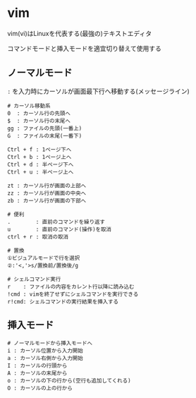 # vim
vim(vi)はLinuxを代表する(最強の)テキストエディタ

コマンドモードと挿入モードを適宜切り替えて使用する

## ノーマルモード
`:` を入力時にカーソルが画面最下行へ移動する(メッセージライン)

```
# カーソル移動系
0  : カーソル行の先頭へ
$  : カーソル行の末尾へ
gg : ファイルの先頭(一番上)
G  : ファイルの末尾(一番下)

Ctrl + f : 1ページ下へ
Ctrl + b : 1ページ上へ
Ctrl + d : 半ページ下へ
Ctrl + u : 半ページ上へ

zt : カーソル行が画面の上部へ
zz : カーソル行が画面の中央へ
zb : カーソル行が画面の下部へ

# 便利
.        : 直前のコマンドを繰り返す
u        : 直前のコマンド(操作)を取消
ctrl + r : 取消の取消

# 置換
①ビジュアルモードで行を選択
②:'<,'>s/置換前/置換後/g

# シェルコマンド実行
r    : ファイルの内容をカレント行以降に読み込む
!cmd : vimを終了せずにシェルコマンドを実行できる
r!cmd: シェルコマンドの実行結果を挿入する
```

## 挿入モード

```
# ノーマルモードから挿入モードへ
i : カーソル位置から入力開始
a : カーソル右側から入力開始
I : カーソルの行頭から
A : カーソルの末尾から
o : カーソルの下の行から(空行も追加してくれる)
O : カーソルの上の行から
```


